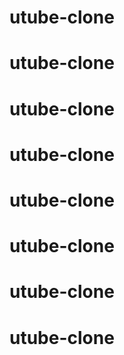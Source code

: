 # utube-clone
# utube-clone
# utube-clone
# utube-clone
# utube-clone
# utube-clone
# utube-clone
# utube-clone
